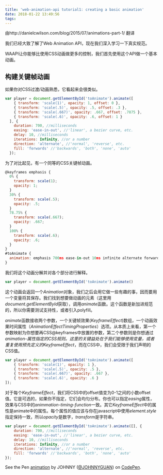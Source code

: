 ```yaml
---
title: 'web-animation-api tutorial1: creating a basic animation'
date: 2018-01-22 13:49:56
tags:
---
```

由http://danielcwilson.com/blog/2015/07/animations-part-1/  翻译

我们已经大致了解了Web Animation API，现在我们深入学习一下真实规范。

WAAPI让你能够比使用CSS动画做更多的控制，我们首先使用这个API做一个基本动画。

## 构建关键帧动画
如果你对CSS过渡/动画熟悉，它看起来会很类似。
``` javascript
var player = document.getElementById('toAnimate').animate([
    { transform: 'scale(1)', opacity: 1, offset: 0 },
    { transform: 'scale(.5)', opacity: .5, offset: .3 },
    { transform: 'scale(.667)', opacity: .667, offset: .7875 },
    { transform: 'scale(.6)', opacity: .6, offset: 1 }
  ], {
    duration: 700, //milliseconds
    easing: 'ease-in-out', //'linear', a bezier curve, etc.
    delay: 10, //milliseconds
    iterations: Infinity, //or a number
    direction: 'alternate', //'normal', 'reverse', etc.
    fill: 'forwards' //'backwards', 'both', 'none', 'auto'
  });
```
为了对比起见，有一个同等的CSS关键帧动画。
```` javascript
@keyframes emphasis {
  0% {
    transform: scale(1); 
    opacity: 1; 
  }
  30% {
    transform: scale(.5); 
    opacity: .5; 
  }
  78.75% {
    transform: scale(.667); 
    opacity: .667; 
  }
  100% {
    transform: scale(.6);
    opacity: .6; 
  }
}
#toAnimate {
  animation: emphasis 700ms ease-in-out 10ms infinite alternate forwards;
}
````

我们将这个动画分解并对各个部分进行解释。
```` javascript
var player = document.getElementById('toAnimate').animate() 
````
这个动画会返回一个*Animation*对象，我们之后会用它做一些有趣的事，因而要用一个变量将其保存。我们找到想要做动画的元素（这里用*document.getElementById*获取），调用*animate*函数。这个函数是新加进规范的，所以你需要测试支持性，或者引入polyfill。

*animate*函数接收两个参数，一个关键帧效果(*KeyframeEffect*)数组，一个动画效果时间属性（*AnimationEffectTimingProperties*）选项。从本质上来看，第一个参数映射为你想要再CSS@keyframes中放置的参数，第二个参数则是你想通过*animation-*属性指定的CSS规则。这里的关键益处在于我们能够使用变量，或者重复使用预先定义的*KeyframeEffect*，而在CSS中，我们会受限于我们声明的CSS值。

```` javascript
var player = document.getElementById('toAnimate').animate([
    { transform: 'scale(1)', opacity: 1 },
    { transform: 'scale(.5)', opacity: .5 },
    { transform: 'scale(.667)', opacity: .667 },
    { transform: 'scale(.6)', opacity: .6 }
]);
````
对于每个*KeyframeEffect*，我们将CSS中的offset值变为0-1之间的小数offset值。它是可选的，如果你不指定，它们会均匀分布。你也可以指定*easing*属性，效果与CSS中的*animmation-timing-function*一致。其它*KeyframeEffect*中的属性是animate中的属性。每个属性的值应该与你在javascript中使用*element.style*指定保持一致，所以*opacity*是数字，*transform*是字符串。

```` javascript
var player = document.getElementById('toAnimate').animate([], {
    duration: 700, //milliseconds
    easing: 'ease-in-out', //'linear', a bezier curve, etc.
    delay: 10, //milliseconds
    iterations: Infinity, //or a number
    direction: 'alternate', //'normal', 'reverse', etc.
    fill: 'forwards' //'backwards', 'both', 'none', 'auto'
});
````
<p data-height="265" data-theme-id="dark" data-slug-hash="eyXdoZ" data-default-tab="css,result" data-user="JOHNNYGUAN" data-embed-version="2" data-pen-title="animation" class="codepen">See the Pen <a href="https://codepen.io/JOHNNYGUAN/pen/eyXdoZ/">animation</a> by JOHNNY (<a href="https://codepen.io/JOHNNYGUAN">@JOHNNYGUAN</a>) on <a href="https://codepen.io">CodePen</a>.</p>
<script async src="https://production-assets.codepen.io/assets/embed/ei.js"></script>